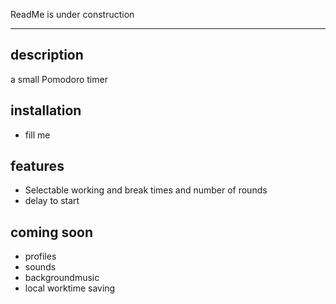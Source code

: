 ReadMe is under construction

---

## description

a small Pomodoro timer

## installation

- fill me

## features

- Selectable working and break times and number of rounds
- delay to start

## coming soon

- profiles
- sounds
- backgroundmusic
- local worktime saving

